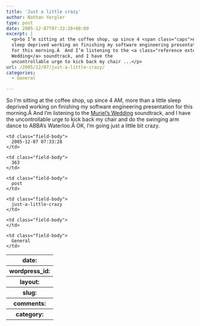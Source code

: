 ```yaml
---
title: 'Just a little crazy'
author: Nathan Yergler
type: post
date: 2005-12-07T07:33:28+00:00
excerpt: |
  <p>So I’m sitting at the coffee shop, up since 4 <span class="caps">AM</span>, more than a little
  sleep deprived working on finishing my software engineering presentation
  for this morning.Â  And I’m listening to the <a class="reference external" href="http://imdb.com/title/tt0110598/">Muriel’s
  Wedding</a> soundtrack, and I have the
  uncontrollable urge to kick back my chair ...</p>
url: /2005/12/07/just-a-little-crazy/
categories:
  - General

---
```

So I’m sitting at the coffee shop, up since 4 <span class="caps">AM</span>, more than a little sleep deprived working on finishing my software engineering presentation for this morning.Â  And I’m listening to the [Muriel’s Wedding][1]  soundtrack, and I have the uncontrollable urge to kick back my chair and do the swinging arm dance to <span class="caps">ABBA</span>’s Waterloo.Â  <span class="caps">OK</span>, I’m going just a little bit crazy.

<table class="docutils field-list" frame="void" rules="none">
  <col class="field-name" /> <col class="field-body" /> <tr class="field">
    <th class="field-name">
      date:
    </th>

    <td class="field-body">
      2005-12-07 07:33:28
    </td>
  </tr>

  <tr class="field">
    <th class="field-name">
      wordpress_id:
    </th>

    <td class="field-body">
      363
    </td>
  </tr>

  <tr class="field">
    <th class="field-name">
      layout:
    </th>

    <td class="field-body">
      post
    </td>
  </tr>

  <tr class="field">
    <th class="field-name">
      slug:
    </th>

    <td class="field-body">
      just-a-little-crazy
    </td>
  </tr>

  <tr class="field">
    <th class="field-name">
      comments:
    </th>

    <td class="field-body">
    </td>
  </tr>

  <tr class="field">
    <th class="field-name">
      category:
    </th>

    <td class="field-body">
      General
    </td>
  </tr>
</table>

 [1]: http://imdb.com/title/tt0110598/